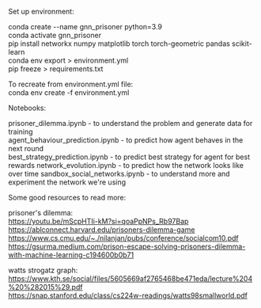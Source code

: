 Set up environment: 

conda create --name gnn_prisoner python=3.9  
conda activate gnn_prisoner  
pip install networkx numpy matplotlib torch torch-geometric pandas scikit-learn  
conda env export > environment.yml  
pip freeze > requirements.txt  

To recreate from environment.yml file:  
conda env create -f environment.yml  


Notebooks: 

prisoner_dilemma.ipynb -  to understand the problem and generate data for training  
agent_behaviour_prediction.ipynb - to predict how agent behaves in the next round  
best_strategy_prediction.ipynb - to predict best strategy for agent for best rewards
network_evolution.ipynb - to predict how the network looks like over time
sandbox_social_networks.ipynb - to understand more and experiment the network we're using  


Some good resources to read more:  

prisoner's dilemma:  
https://youtu.be/mScpHTIi-kM?si=qoaPpNPs_Rb97Bap  
https://ablconnect.harvard.edu/prisoners-dilemma-game  
https://www.cs.cmu.edu/~./nilanjan/pubs/conference/socialcom10.pdf  
https://gsurma.medium.com/prison-escape-solving-prisoners-dilemma-with-machine-learning-c194600b0b71  

watts strogatz graph:  
https://www.kth.se/social/files/5605669af2765468be471eda/lecture%204%20%282015%29.pdf  
https://snap.stanford.edu/class/cs224w-readings/watts98smallworld.pdf  

